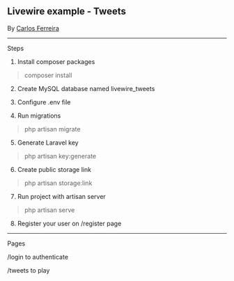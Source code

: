 ## Livewire example - Tweets

By [Carlos Ferreira](https://www.youtube.com/watch?v=lMNpKM3TbJw&list=PLVSNL1PHDWvTH6zKPGTfxEdpv1sN0VbeV)

----

Steps

1. Install composer packages

> composer install

2. Create MySQL database named livewire_tweets

3. Configure .env file

4. Run migrations

> php artisan migrate

5. Generate Laravel key
    
> php artisan key:generate

6. Create public storage link

> php artisan storage:link

7. Run project with artisan server

> php artisan serve

8. Register your user on /register page


----

Pages

/login to authenticate

/tweets to play
